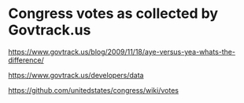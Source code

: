 # Congress votes as collected by Govtrack.us


https://www.govtrack.us/blog/2009/11/18/aye-versus-yea-whats-the-difference/

https://www.govtrack.us/developers/data

https://github.com/unitedstates/congress/wiki/votes

